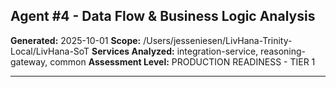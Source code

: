 ## Agent #4 - Data Flow & Business Logic Analysis

**Generated:** 2025-10-01
**Scope:** /Users/jesseniesen/LivHana-Trinity-Local/LivHana-SoT
**Services Analyzed:** integration-service, reasoning-gateway, common
**Assessment Level:** PRODUCTION READINESS - TIER 1

---
